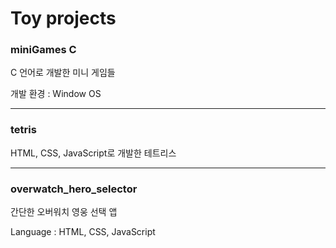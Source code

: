 # Toy projects

### miniGames C

C 언어로 개발한 미니 게임들

개발 환경 : Window OS
***
### tetris

HTML, CSS, JavaScript로 개발한 테트리스

***
### overwatch_hero_selector

간단한 오버워치 영웅 선택 앱

Language : HTML, CSS, JavaScript




